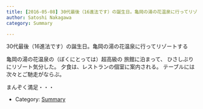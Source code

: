 ```yaml
---
title: [2016-05-08] 30代最後（16進法です）の誕生日。亀岡の湯の花温泉に行ってリゾートする
author: Satoshi Nakagawa
category: Summary

---
```


30代最後（16進法です）の誕生日。亀岡の湯の花温泉に行ってリゾートする

 亀岡の湯の花温泉の（ぼくにとっては）超高級の
旅館に泊まって、
ひさしぶりにリゾート気分した。
夕食は、レストランの個室に案内される。
テーブルには次々とご馳走がならぶ。

 まんぞく満足・・・

- Category: [Summary](https://merapano.github.io/categories.html#Summary)

